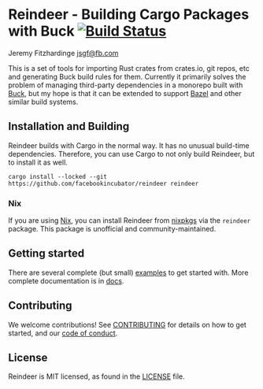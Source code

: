 # Reindeer - Building Cargo Packages with Buck [![Build Status](https://github.com/facebookincubator/reindeer/actions/workflows/build-and-test.yml/badge.svg)](https://github.com/facebookincubator/reindeer/actions)

Jeremy Fitzhardinge <jsgf@fb.com>

This is a set of tools for importing Rust crates from crates.io, git repos, etc
and generating Buck build rules for them. Currently it primarily solves the
problem of managing third-party dependencies in a monorepo built with
[Buck](https://buck.build/), but my hope is that it can be extended to support
[Bazel](https://bazel.build/) and other similar build systems.

## Installation and Building

Reindeer builds with Cargo in the normal way. It has no unusual build-time
dependencies. Therefore, you can use Cargo to not only build Reindeer, but to
install it as well.

```shell
cargo install --locked --git https://github.com/facebookincubator/reindeer reindeer
```

### Nix

If you are using [Nix](https://nixos.org/), you can install Reindeer from
[nixpkgs](https://github.com/NixOS/nixpkgs) via the `reindeer` package. This
package is unofficial and community-maintained.

## Getting started

There are several complete (but small) [examples](examples) to get started with.
More complete documentation is in [docs](docs/MANUAL.md).

## Contributing

We welcome contributions! See [CONTRIBUTING](CONTRIBUTING.md) for details on how
to get started, and our [code of conduct](CODE_OF_CONDUCT.md).

## License

Reindeer is MIT licensed, as found in the [LICENSE](LICENSE) file.
